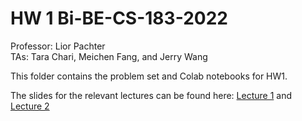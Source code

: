 # HW 1 Bi-BE-CS-183-2022
Professor: Lior Pachter  
TAs: Tara Chari, Meichen Fang, and Jerry Wang

This folder contains the problem set and Colab notebooks for HW1. 

The slides for the relevant lectures can be found here: [Lecture 1](https://docs.google.com/presentation/d/1-Bo7yaaaxbf8ul_2gacZIII_pggd6JmSVXEF4Zwqekg/edit?usp=sharing) and [Lecture 2](https://docs.google.com/presentation/d/1tpeNHSONBunT7TwZSlwm42VknPVNeufdY7A4rzqMhkI/edit?usp=share_link)


